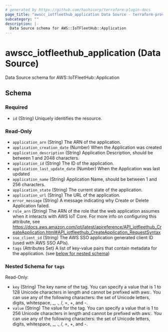 ```yaml
---
# generated by https://github.com/hashicorp/terraform-plugin-docs
page_title: "awscc_iotfleethub_application Data Source - terraform-provider-awscc"
subcategory: ""
description: |-
  Data Source schema for AWS::IoTFleetHub::Application
---
```


# awscc_iotfleethub_application (Data Source)

Data Source schema for AWS::IoTFleetHub::Application



<!-- schema generated by tfplugindocs -->
## Schema

### Required

- `id` (String) Uniquely identifies the resource.

### Read-Only

- `application_arn` (String) The ARN of the application.
- `application_creation_date` (Number) When the Application was created
- `application_description` (String) Application Description, should be between 1 and 2048 characters.
- `application_id` (String) The ID of the application.
- `application_last_update_date` (Number) When the Application was last updated
- `application_name` (String) Application Name, should be between 1 and 256 characters.
- `application_state` (String) The current state of the application.
- `application_url` (String) The URL of the application.
- `error_message` (String) A message indicating why Create or Delete Application failed.
- `role_arn` (String) The ARN of the role that the web application assumes when it interacts with AWS IoT Core. For more info on configuring this attribute, see https://docs.aws.amazon.com/iot/latest/apireference/API_iotfleethub_CreateApplication.html#API_iotfleethub_CreateApplication_RequestSyntax
- `sso_client_id` (String) The AWS SSO application generated client ID (used with AWS SSO APIs).
- `tags` (Attributes Set) A list of key-value pairs that contain metadata for the application. (see [below for nested schema](#nestedatt--tags))

<a id="nestedatt--tags"></a>
### Nested Schema for `tags`

Read-Only:

- `key` (String) The key name of the tag. You can specify a value that is 1 to 128 Unicode characters in length and cannot be prefixed with aws:. You can use any of the following characters: the set of Unicode letters, digits, whitespace, _, ., /, =, +, and -.
- `value` (String) The value for the tag. You can specify a value that is 1 to 256 Unicode characters in length and cannot be prefixed with aws:. You can use any of the following characters: the set of Unicode letters, digits, whitespace, _, ., /, =, +, and -.


